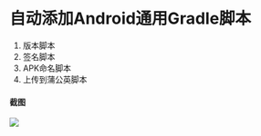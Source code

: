 # 自动添加Android通用Gradle脚本

1. 版本脚本
2. 签名脚本
3. APK命名脚本
4. 上传到蒲公英脚本

#### 截图

![](https://github.com/zhangwei911/AndroidCommonPlugin/blob/master/LICENSE/capture/1.png)